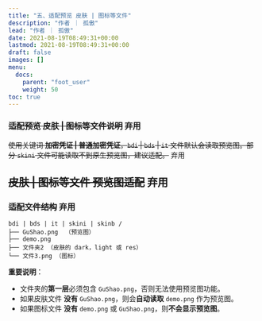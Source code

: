 ```yaml
---
title: "五、适配预览 皮肤 | 图标等文件"
description: "作者 ｜ 孤傲"
lead: "作者 ｜ 孤傲"
date: 2021-08-19T08:49:31+00:00
lastmod: 2021-08-19T08:49:31+00:00
draft: false
images: []
menu:
  docs:
    parent: "foot_user"
    weight: 50
toc: true
---
```


### ~~适配预览 皮肤 | 图标等文件说明~~ 弃用

~~使用关键词 **加密凭证 | 普通加密凭证**，`bdi` | `bds` | `it` 文件默认会读取预览图。部分 `skini` 文件可能读取不到原生预览图，建议适配。~~ 弃用

## ~~皮肤 | 图标等文件 预览图适配~~ 弃用

### ~~适配文件结构~~ 弃用

```plaintext
bdi | bds | it | skini | skinb /
├── GuShao.png  （预览图）
├── demo.png
├── 文件夹2 （皮肤的 dark，light 或 res）
└── 文件3.png （图标）
```

**重要说明**：

- 文件夹的**第一层**必须包含 `GuShao.png`，否则无法使用预览图功能。
- 如果皮肤文件 **没有** `GuShao.png`，则会**自动读取** `demo.png` 作为预览图。
- 如果图标文件 **没有** `demo.png` 或 `GuShao.png`，则**不会显示预览图**。
